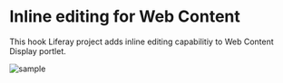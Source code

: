 Inline editing for Web Content
========================

This hook Liferay project adds inline editing capabilitiy to Web Content Display portlet.

![sample](http://i.imgur.com/LkSDabb.gif)

